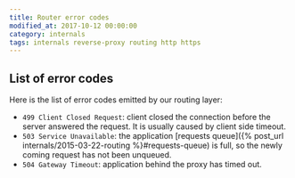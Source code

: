 ```yaml
---
title: Router error codes
modified_at: 2017-10-12 00:00:00
category: internals
tags: internals reverse-proxy routing http https
---
```


## List of error codes

Here is the list of error codes emitted by our routing layer:

* `499 Client Closed Request`: client closed the connection before the server answered the request. It is usually caused by client side timeout.
* `503 Service Unavailable`: the application [requests queue]({% post_url internals/2015-03-22-routing %}#requests-queue) is full, so the newly coming request has not been unqueued.
* `504 Gateway Timeout`: application behind the proxy has timed out.


